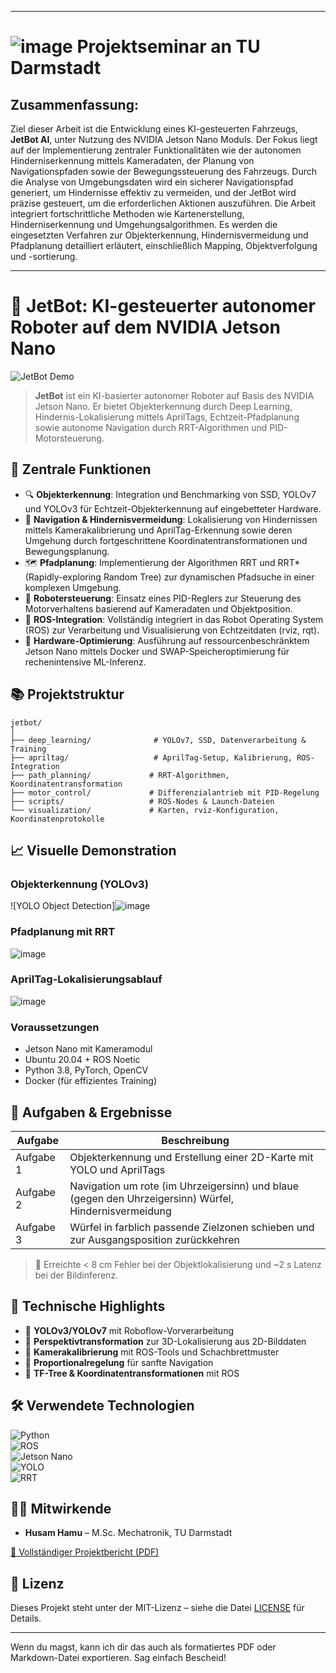 
---

# ![image](https://github.com/user-attachments/assets/1f6539f3-562e-4bd0-93de-bb44bc55a9c4) Projektseminar an TU Darmstadt  
## Zusammenfassung:  
Ziel dieser Arbeit ist die Entwicklung eines KI-gesteuerten Fahrzeugs, **JetBot AI**, unter Nutzung des NVIDIA Jetson Nano Moduls. Der Fokus liegt auf der Implementierung zentraler Funktionalitäten wie der autonomen Hinderniserkennung mittels Kameradaten, der Planung von Navigationspfaden sowie der Bewegungssteuerung des Fahrzeugs. Durch die Analyse von Umgebungsdaten wird ein sicherer Navigationspfad generiert, um Hindernisse effektiv zu vermeiden, und der JetBot wird präzise gesteuert, um die erforderlichen Aktionen auszuführen. Die Arbeit integriert fortschrittliche Methoden wie Kartenerstellung, Hinderniserkennung und Umgehungsalgorithmen. Es werden die eingesetzten Verfahren zur Objekterkennung, Hindernisvermeidung und Pfadplanung detailliert erläutert, einschließlich Mapping, Objektverfolgung und -sortierung.

---

# 🚗 JetBot: KI-gesteuerter autonomer Roboter auf dem NVIDIA Jetson Nano

![JetBot Demo](https://github.com/husamhamu/ps_robotik/assets/demo.gif) <!-- Ersetze durch echten GIF- oder Video-Link -->

> **JetBot** ist ein KI-basierter autonomer Roboter auf Basis des NVIDIA Jetson Nano. Er bietet Objekterkennung durch Deep Learning, Hindernis-Lokalisierung mittels AprilTags, Echtzeit-Pfadplanung sowie autonome Navigation durch RRT-Algorithmen und PID-Motorsteuerung.

## 🧠 Zentrale Funktionen

- 🔍 **Objekterkennung**: Integration und Benchmarking von SSD, YOLOv7 und YOLOv3 für Echtzeit-Objekterkennung auf eingebetteter Hardware.  
- 🧭 **Navigation & Hindernisvermeidung**: Lokalisierung von Hindernissen mittels Kamerakalibrierung und AprilTag-Erkennung sowie deren Umgehung durch fortgeschrittene Koordinatentransformationen und Bewegungsplanung.  
- 🗺️ **Pfadplanung**: Implementierung der Algorithmen RRT und RRT* (Rapidly-exploring Random Tree) zur dynamischen Pfadsuche in einer komplexen Umgebung.  
- 🤖 **Robotersteuerung**: Einsatz eines PID-Reglers zur Steuerung des Motorverhaltens basierend auf Kameradaten und Objektposition.  
- 📡 **ROS-Integration**: Vollständig integriert in das Robot Operating System (ROS) zur Verarbeitung und Visualisierung von Echtzeitdaten (rviz, rqt).  
- 🔧 **Hardware-Optimierung**: Ausführung auf ressourcenbeschränktem Jetson Nano mittels Docker und SWAP-Speicheroptimierung für rechenintensive ML-Inferenz.

## 📚 Projektstruktur

```
jetbot/
│
├── deep_learning/              # YOLOv7, SSD, Datenverarbeitung & Training
├── apriltag/                   # AprilTag-Setup, Kalibrierung, ROS-Integration
├── path_planning/             # RRT-Algorithmen, Koordinatentransformation
├── motor_control/             # Differenzialantrieb mit PID-Regelung
├── scripts/                   # ROS-Nodes & Launch-Dateien
└── visualization/             # Karten, rviz-Konfiguration, Koordinatenprotokolle
```

## 📈 Visuelle Demonstration

### Objekterkennung (YOLOv3)  
![YOLO Object Detection]![image](https://github.com/user-attachments/assets/67f3d23c-4762-4822-a489-80e233cc2c36)

### Pfadplanung mit RRT  
![image](https://github.com/user-attachments/assets/cde0e555-9621-4ee4-8148-f3ca9b65fe1f)

### AprilTag-Lokalisierungsablauf  
![image](https://github.com/user-attachments/assets/aff197d6-ce69-448d-9e1d-6737363f098d)

### Voraussetzungen
- Jetson Nano mit Kameramodul  
- Ubuntu 20.04 + ROS Noetic  
- Python 3.8, PyTorch, OpenCV  
- Docker (für effizientes Training)

## 🧪 Aufgaben & Ergebnisse

| Aufgabe | Beschreibung |
|--------|--------------|
| Aufgabe 1 | Objekterkennung und Erstellung einer 2D-Karte mit YOLO und AprilTags |
| Aufgabe 2 | Navigation um rote (im Uhrzeigersinn) und blaue (gegen den Uhrzeigersinn) Würfel, Hindernisvermeidung |
| Aufgabe 3 | Würfel in farblich passende Zielzonen schieben und zur Ausgangsposition zurückkehren |

> 🏁 Erreichte < 8 cm Fehler bei der Objektlokalisierung und ~2 s Latenz bei der Bildinferenz.

## 🧠 Technische Highlights

- 🤖 **YOLOv3/YOLOv7** mit Roboflow-Vorverarbeitung  
- 🧮 **Perspektivtransformation** zur 3D-Lokalisierung aus 2D-Bilddaten  
- 📐 **Kamerakalibrierung** mit ROS-Tools und Schachbrettmuster  
- 🧭 **Proportionalregelung** für sanfte Navigation  
- 🔄 **TF-Tree & Koordinatentransformationen** mit ROS  

## 🛠 Verwendete Technologien

![Python](https://img.shields.io/badge/Python-3.8-blue)  
![ROS](https://img.shields.io/badge/ROS-Noetic-blue)  
![Jetson Nano](https://img.shields.io/badge/Platform-JetsonNano-green)  
![YOLO](https://img.shields.io/badge/DeepLearning-YOLOv7-brightgreen)  
![RRT](https://img.shields.io/badge/Algorithm-RRT%20%2B%20RRT*-orange)  

## 👨‍💻 Mitwirkende

- **Husam Hamu** – M.Sc. Mechatronik, TU Darmstadt  

[📄 Vollständiger Projektbericht (PDF)](./docs/JetBot_Project_Report.pdf) <!-- Pfad ergänzen, falls hochgeladen -->

## 📜 Lizenz

Dieses Projekt steht unter der MIT-Lizenz – siehe die Datei [LICENSE](LICENSE) für Details.

---

Wenn du magst, kann ich dir das auch als formatiertes PDF oder Markdown-Datei exportieren. Sag einfach Bescheid!
